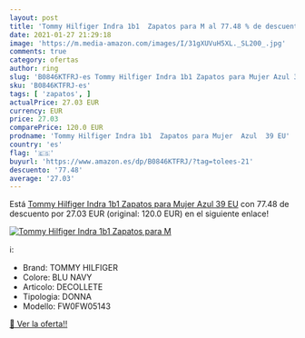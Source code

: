 ```yaml
---
layout: post
title: 'Tommy Hilfiger Indra 1b1  Zapatos para M al 77.48 % de descuento'
date: 2021-01-27 21:29:18
image: 'https://m.media-amazon.com/images/I/31gXUVuH5XL._SL200_.jpg'
comments: true
category: ofertas
author: ring
slug: 'B0846KTFRJ-es Tommy Hilfiger Indra 1b1 Zapatos para Mujer Azul 39 EU'
sku: 'B0846KTFRJ-es'
tags: [ 'zapatos', ]
actualPrice: 27.03 EUR
currency: EUR
price: 27.03
comparePrice: 120.0 EUR
prodname: 'Tommy Hilfiger Indra 1b1  Zapatos para Mujer  Azul  39 EU'
country: 'es'
flag: '🇪🇸'
buyurl: 'https://www.amazon.es/dp/B0846KTFRJ/?tag=tolees-21'
descuento: '77.48'
average: '27.03'
---
```


Está [Tommy Hilfiger Indra 1b1  Zapatos para Mujer  Azul  39 EU](https://www.amazon.es/dp/B0846KTFRJ/?tag=tolees-21) con 77.48 de descuento por 27.03 EUR (original: 120.0 EUR) en el siguiente enlace!

[![Tommy Hilfiger Indra 1b1  Zapatos para M](https://m.media-amazon.com/images/I/31gXUVuH5XL._SL200_.jpg)](https://www.amazon.es/dp/B0846KTFRJ/?tag=tolees-21)

ℹ️:

- Brand: TOMMY HILFIGER
- Colore: BLU NAVY
- Articolo: DECOLLETE
- Tipologia: DONNA
- Modello: FW0FW05143

[🛒 Ver la oferta!!](https://www.amazon.es/dp/B0846KTFRJ/?tag=tolees-21)
